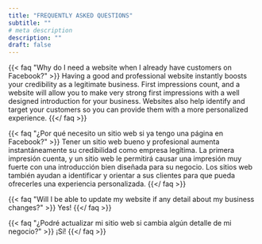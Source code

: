 ```yaml
---
title: "FREQUENTLY ASKED QUESTIONS"
subtitle: ""
# meta description
description: ""
draft: false
---
```



{{< faq "Why do I need a website when I already have customers on Facebook?" >}}
Having a good and professional website instantly boosts your credibility as a legitimate business. First impressions count, and a website will allow you to make very strong first impressions with a well designed introduction for your business. Websites also help identify and target your customers so you can provide them with a more personalized experience. 
{{</ faq >}}

{{< faq "¿Por qué necesito un sitio web si ya tengo una página en Facebook?" >}}
Tener un sitio web bueno y profesional aumenta instantáneamente su credibilidad como empresa legítima. La primera impresión cuenta, y un sitio web le permitirá causar una impresión muy fuerte con una introducción bien diseñada para su negocio. Los sitios web también ayudan a identificar y orientar a sus clientes para que pueda ofrecerles una experiencia personalizada. 
{{</ faq >}}



{{< faq "Will I be able to update my website if any detail about my business changes?" >}}
Yes! 
{{</ faq >}}


{{< faq "¿Podré actualizar mi sitio web si cambia algún detalle de mi negocio?" >}}
¡Sí!
{{</ faq >}}
